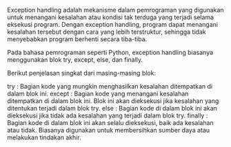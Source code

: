 Exception handling adalah mekanisme dalam pemrograman yang digunakan untuk menangani kesalahan atau kondisi tak terduga yang terjadi selama eksekusi program. Dengan exception handling, program dapat menangani kesalahan tersebut dengan cara yang lebih terstruktur, sehingga tidak menyebabkan program berhenti secara tiba-tiba.

Pada bahasa pemrograman seperti Python, exception handling biasanya menggunakan blok try, except, else, dan finally.

Berikut penjelasan singkat dari masing-masing blok:

try     : Bagian kode yang mungkin menghasilkan kesalahan ditempatkan di dalam blok ini.
except  : Bagian kode yang menangani kesalahan ditempatkan di dalam blok ini. Blok ini akan dieksekusi jika kesalahan yang ditentukan terjadi dalam blok try.
else    : Bagian kode di dalam blok ini akan dieksekusi jika tidak ada kesalahan yang terjadi dalam blok try.
finally : Bagian kode di dalam blok ini akan selalu dieksekusi, baik ada kesalahan atau tidak. Biasanya digunakan untuk membersihkan sumber daya atau melakukan tindakan akhir.